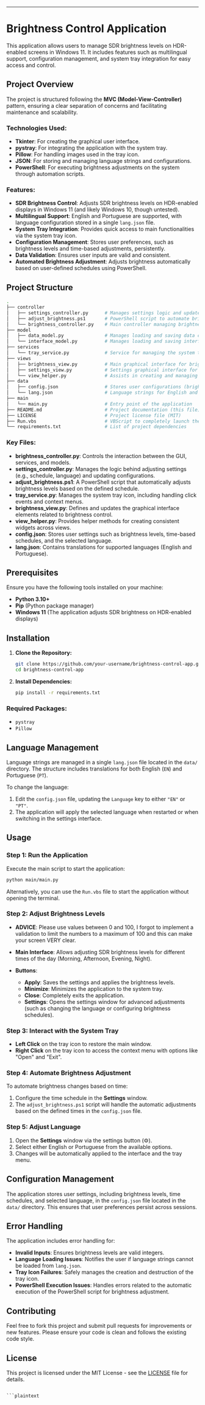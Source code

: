 ---

# Brightness Control Application

This application allows users to manage SDR brightness levels on HDR-enabled screens in Windows 11. It includes features such as multilingual support, configuration management, and system tray integration for easy access and control.

## Project Overview

The project is structured following the **MVC (Model-View-Controller)** pattern, ensuring a clear separation of concerns and facilitating maintenance and scalability.

### Technologies Used:

- **Tkinter**: For creating the graphical user interface.
- **pystray**: For integrating the application with the system tray.
- **Pillow**: For handling images used in the tray icon.
- **JSON**: For storing and managing language strings and configurations.
- **PowerShell**: For executing brightness adjustments on the system through automation scripts.

### Features:

- **SDR Brightness Control**: Adjusts SDR brightness levels on HDR-enabled displays in Windows 11 (and likely Windows 10, though untested).
- **Multilingual Support**: English and Portuguese are supported, with language configuration stored in a single `lang.json` file.
- **System Tray Integration**: Provides quick access to main functionalities via the system tray icon.
- **Configuration Management**: Stores user preferences, such as brightness levels and time-based adjustments, persistently.
- **Data Validation**: Ensures user inputs are valid and consistent.
- **Automated Brightness Adjustment**: Adjusts brightness automatically based on user-defined schedules using PowerShell.

## Project Structure

```bash
.
├── controller
│   ├── settings_controller.py      # Manages settings logic and updates configurations
│   ├── adjust_brightness.ps1       # PowerShell script to automate brightness changes based on time
│   └── brightness_controller.py    # Main controller managing brightness logic and interaction with the view
├── model
│   ├── data_model.py               # Manages loading and saving data configurations (config.json)
│   └── interface_model.py          # Manages loading and saving interface-related configurations
├── services
│   └── tray_service.py             # Service for managing the system tray icon
├── views
│   ├── brightness_view.py          # Main graphical interface for brightness control
│   ├── settings_view.py            # Settings graphical interface for configuring options
│   └── view_helper.py              # Assists in creating and managing UI widgets
├── data
│   ├── config.json                 # Stores user configurations (brightness levels, schedules, language)
│   └── lang.json                   # Language strings for English and Portuguese
├── main
│   └── main.py                     # Entry point of the application
├── README.md                       # Project documentation (this file)
├── LICENSE                         # Project license file (MIT)
├── Run.vbs                         # VBScript to completely launch the application
└── requirements.txt                # List of project dependencies
```

### Key Files:

- **brightness_controller.py**: Controls the interaction between the GUI, services, and models.
- **settings_controller.py**: Manages the logic behind adjusting settings (e.g., schedule, language) and updating configurations.
- **adjust_brightness.ps1**: A PowerShell script that automatically adjusts brightness levels based on the defined schedule.
- **tray_service.py**: Manages the system tray icon, including handling click events and context menus.
- **brightness_view.py**: Defines and updates the graphical interface elements related to brightness control.
- **view_helper.py**: Provides helper methods for creating consistent widgets across views.
- **config.json**: Stores user settings such as brightness levels, time-based schedules, and the selected language.
- **lang.json**: Contains translations for supported languages (English and Portuguese).

## Prerequisites

Ensure you have the following tools installed on your machine:

- **Python 3.10+**
- **Pip** (Python package manager)
- **Windows 11** (The application adjusts SDR brightness on HDR-enabled displays)

## Installation

1. **Clone the Repository:**

   ```bash
   git clone https://github.com/your-username/brightness-control-app.git
   cd brightness-control-app
   ```

2. **Install Dependencies:**

   ```bash
   pip install -r requirements.txt
   ```

### Required Packages:

- `pystray`
- `Pillow`

## Language Management

Language strings are managed in a single `lang.json` file located in the `data/` directory. The structure includes translations for both English (`EN`) and Portuguese (`PT`).

To change the language:
1. Edit the `config.json` file, updating the `Language` key to either `"EN"` or `"PT"`.
2. The application will apply the selected language when restarted or when switching in the settings interface.

## Usage

### Step 1: Run the Application

Execute the main script to start the application:

```bash
python main/main.py
```

Alternatively, you can use the `Run.vbs` file to start the application without opening the terminal.

### Step 2: Adjust Brightness Levels

- **ADVICE**: Please use values ​​between 0 and 100, I forgot to implement a validation to limit the numbers to a maximum of 100 and this can make your screen VERY clear.

- **Main Interface**: Allows adjusting SDR brightness levels for different times of the day (Morning, Afternoon, Evening, Night).
- **Buttons**:
  - **Apply**: Saves the settings and applies the brightness levels.
  - **Minimize**: Minimizes the application to the system tray.
  - **Close**: Completely exits the application.
  - **Settings**: Opens the settings window for advanced adjustments (such as changing the language or configuring brightness schedules).

### Step 3: Interact with the System Tray

- **Left Click** on the tray icon to restore the main window.
- **Right Click** on the tray icon to access the context menu with options like "Open" and "Exit".

### Step 4: Automate Brightness Adjustment

To automate brightness changes based on time:
1. Configure the time schedule in the **Settings** window.
2. The `adjust_brightness.ps1` script will handle the automatic adjustments based on the defined times in the `config.json` file.

### Step 5: Adjust Language

1. Open the **Settings** window via the settings button (⚙).
2. Select either English or Portuguese from the available options.
3. Changes will be automatically applied to the interface and the tray menu.

## Configuration Management

The application stores user settings, including brightness levels, time schedules, and selected language, in the `config.json` file located in the `data/` directory. This ensures that user preferences persist across sessions.

## Error Handling

The application includes error handling for:

- **Invalid Inputs**: Ensures brightness levels are valid integers.
- **Language Loading Issues**: Notifies the user if language strings cannot be loaded from `lang.json`.
- **Tray Icon Failures**: Safely manages the creation and destruction of the tray icon.
- **PowerShell Execution Issues**: Handles errors related to the automatic execution of the PowerShell script for brightness adjustment.

## Contributing

Feel free to fork this project and submit pull requests for improvements or new features. Please ensure your code is clean and follows the existing code style.

## License

This project is licensed under the MIT License - see the [LICENSE](LICENSE) file for details.
```

```plaintext
